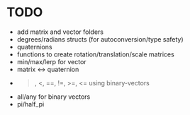 TODO
====

* add matrix and vector folders
* degrees/radians structs (for autoconversion/type safety)
* quaternions
* functions to create rotation/translation/scale matrices
* min/max/lerp for vector
* matrix <-> quaternion
* >, <, ==, !=, >=, <= using binary-vectors
* all/any for binary vectors
* pi/half_pi
